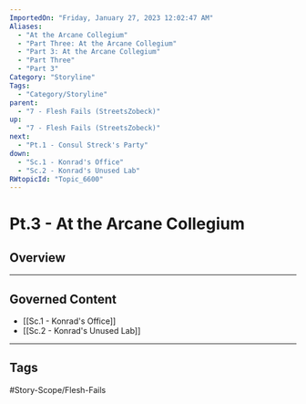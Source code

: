 ```yaml
---
ImportedOn: "Friday, January 27, 2023 12:02:47 AM"
Aliases:
  - "At the Arcane Collegium"
  - "Part Three: At the Arcane Collegium"
  - "Part 3: At the Arcane Collegium"
  - "Part Three"
  - "Part 3"
Category: "Storyline"
Tags:
  - "Category/Storyline"
parent:
  - "7 - Flesh Fails (StreetsZobeck)"
up:
  - "7 - Flesh Fails (StreetsZobeck)"
next:
  - "Pt.1 - Consul Streck's Party"
down:
  - "Sc.1 - Konrad's Office"
  - "Sc.2 - Konrad's Unused Lab"
RWtopicId: "Topic_6600"
---
```

# Pt.3 - At the Arcane Collegium
## Overview
---
## Governed Content
- [[Sc.1 - Konrad's Office]]
- [[Sc.2 - Konrad's Unused Lab]]


---
## Tags
#Story-Scope/Flesh-Fails

